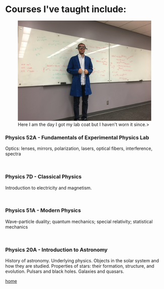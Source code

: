 # Courses I've taught include:

<figure>
 <img src="./jackpic6.jpg" />
 <figcaption>
 Here I am the day I got my lab coat but I haven't worn it since.></a>
 </figcaption>
</figure>


### Physics 52A - Fundamentals of Experimental Physics Lab

Optics: lenses, mirrors, polarization, lasers, optical fibers, interference, spectra

<br>

### Physics 7D - Classical Physics

Introduction to electricity and magnetism.

<br>

### Physics 51A -  Modern Physics

Wave-particle duality; quantum mechanics; special relativity; statistical mechanics

<br>

### Physics 20A - Introduction to Astronomy

History of astronomy. Underlying physics. Objects in the solar system and how they are studied. 
Properties of stars: their formation, structure, and evolution. Pulsars and black holes. Galaxies and quasars.


[home](./)
